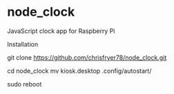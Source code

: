 # node_clock
JavaScript clock app for Raspberry Pi

Installation

git clone https://github.com/chrisfryer78/node_clock.git

cd node_clock
mv kiosk.desktop .config/autostart/

sudo reboot
